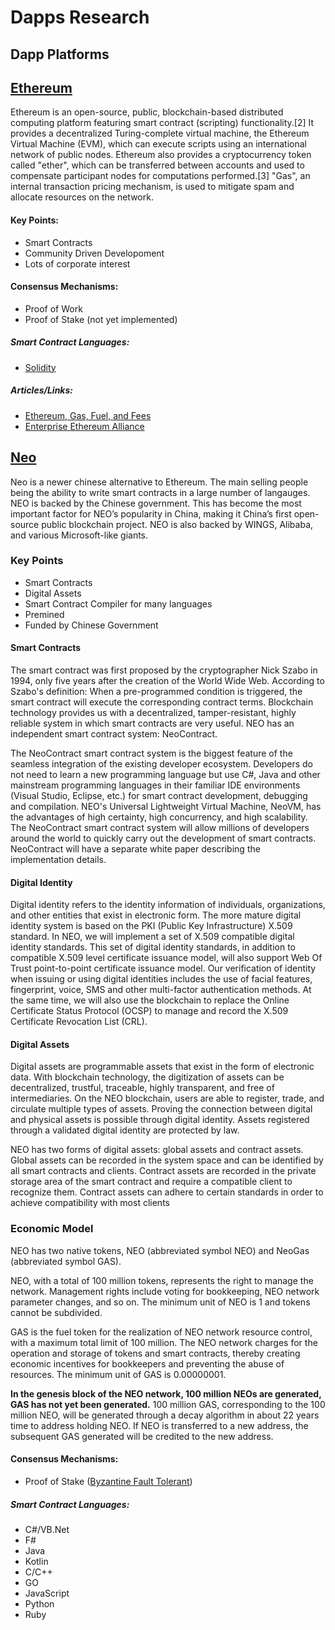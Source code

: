 # Dapps Research

## Dapp Platforms

## [Ethereum](https://www.ethereum.org/)

Ethereum is an open-source, public, blockchain-based distributed computing 
platform featuring smart contract (scripting) functionality.[2] It provides
a decentralized Turing-complete virtual machine, the Ethereum Virtual Machine 
(EVM), which can execute scripts using an international network of public nodes.
Ethereum also provides a cryptocurrency token called "ether", which can be 
transferred between accounts and used to compensate participant nodes for 
computations performed.[3] "Gas", an internal transaction pricing mechanism, is
used to mitigate spam and allocate resources on the network.

#### Key Points:
  * Smart Contracts
  * Community Driven Developoment
  * Lots of corporate interest

#### Consensus Mechanisms:
  * Proof of Work
  * Proof of Stake (not yet implemented)

##### Smart Contract Languages:
 * [Solidity](https://solidity.readthedocs.io/en/develop/)

##### Articles/Links:

 * [Ethereum, Gas, Fuel, and Fees](https://media.consensys.net/ethereum-gas-fuel-and-fees-3333e17fe1dc)
 * [Enterprise Ethereum Alliance](https://entethalliance.org/)


## [Neo](https://www.neo.org)

Neo is a newer chinese alternative to Ethereum. The main selling people being the
ability to write smart contracts in a large number of langauges.  NEO is backed
by the Chinese government. This has become the most important factor for NEO’s
popularity in China, making it China’s first open-source public blockchain
project. NEO is also backed by WINGS, Alibaba, and various Microsoft-like
giants.

### Key Points
  * Smart Contracts
  * Digital Assets
  * Smart Contract Compiler for many languages
  * Premined
  * Funded by Chinese Government

#### Smart Contracts
The smart contract was first proposed by the cryptographer Nick Szabo in 1994,
only five years after the creation of the World Wide Web. According to Szabo's
definition: When a pre-programmed condition is triggered, the smart contract
will execute the corresponding contract terms. Blockchain technology provides
us with a decentralized, tamper-resistant, highly reliable system in which
smart contracts are very useful. NEO has an independent smart contract system:
NeoContract.

The NeoContract smart contract system is the biggest feature of the seamless
integration of the existing developer ecosystem. Developers do not need to
learn a new programming language but use C#, Java and other mainstream
programming languages in their familiar IDE environments (Visual Studio,
Eclipse, etc.) for smart contract development, debugging and compilation.
NEO's Universal Lightweight Virtual Machine, NeoVM, has the advantages of high
certainty, high concurrency, and high scalability. The NeoContract smart
contract system will allow millions of developers around the world to quickly
carry out the development of smart contracts. NeoContract will have a separate
white paper describing the implementation details.

#### Digital Identity

Digital identity refers to the identity information of individuals,
organizations, and other entities that exist in electronic form. The more
mature digital identity system is based on the PKI (Public Key Infrastructure)
X.509 standard. In NEO, we will implement a set of X.509 compatible digital
identity standards. This set of digital identity standards, in addition to
compatible X.509 level certificate issuance model, will also support Web Of
Trust point-to-point certificate issuance model. Our verification of identity
when issuing or using digital identities includes the use of facial features,
fingerprint, voice, SMS and other multi-factor authentication methods. At the
same time, we will also use the blockchain to replace the Online Certificate
Status Protocol (OCSP) to manage and record the X.509 Certificate Revocation
List (CRL).

#### Digital Assets

Digital assets are programmable assets that exist in the form of electronic
data.  With blockchain technology, the digitization of assets can be
decentralized, trustful, traceable, highly transparent, and free of
intermediaries. On the NEO blockchain, users are able to register, trade, and
circulate multiple types of assets. Proving the connection between digital and
physical assets is possible through digital identity. Assets registered through
a validated digital identity are protected by law. 

NEO has two forms of digital assets: global assets and contract assets. Global
assets can be recorded in the system space and can be identified by all smart
contracts and clients. Contract assets are recorded in the private storage area
of the smart contract and require a compatible client to recognize them.
Contract assets can adhere to certain standards in order to achieve
compatibility with most clients 

### Economic Model

NEO has two native tokens, NEO (abbreviated symbol NEO) and NeoGas (abbreviated
symbol GAS).

NEO, with a total of 100 million tokens, represents the right to manage the
network. Management rights include voting for bookkeeping, NEO network parameter
changes, and so on. The minimum unit of NEO is 1 and tokens cannot be
subdivided.

GAS is the fuel token for the realization of NEO network resource control, with
a maximum total limit of 100 million. The NEO network charges for the operation
and storage of tokens and smart contracts, thereby creating economic incentives
for bookkeepers and preventing the abuse of resources. The minimum unit of GAS
is 0.00000001.

**In the genesis block of the NEO network, 100 million NEOs are generated, GAS has
not yet been generated.** 100 million GAS, corresponding to the 100 million NEO,
will be generated through a decay algorithm in about 22 years time to address
holding NEO. If NEO is transferred to a new address, the subsequent GAS
generated will be credited to the new address.



#### Consensus Mechanisms:
  * Proof of Stake ([Byzantine Fault Tolerant](https://en.wikipedia.org/wiki/Byzantine_fault_tolerance))

#####  Smart Contract Languages:
  * C#/VB.Net
  * F#
  * Java
  * Kotlin
  * C/C++
  * GO
  * JavaScript
  * Python
  * Ruby 

